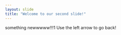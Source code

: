 ```yaml
---
layout: slide
title: "Welcome to our second slide!"
---
```

something newwwww!!!1
Use the left arrow to go back!
